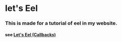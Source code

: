 # let's Eel

### This is made for a tutorial of eel in my website.

#### see [Let's Eel (Callbacks)](https://letscode.erfanpaslar.ir/post.php?pId=17)
